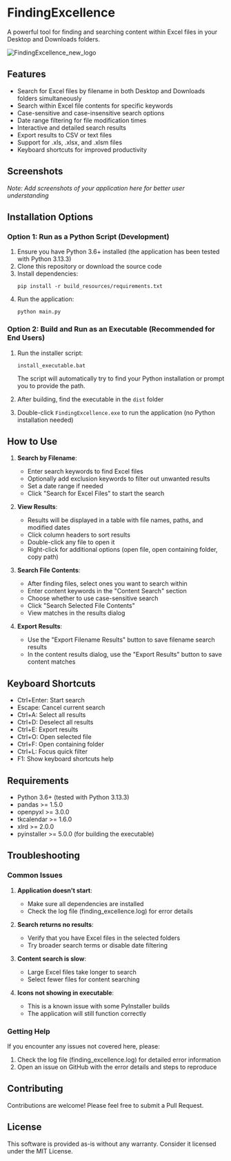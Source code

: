 # FindingExcellence

A powerful tool for finding and searching content within Excel files in your Desktop and Downloads folders.

![FindingExcellence_new_logo](resources/app_FindingExcellence_new_logo.png)

## Features

- Search for Excel files by filename in both Desktop and Downloads folders simultaneously
- Search within Excel file contents for specific keywords
- Case-sensitive and case-insensitive search options
- Date range filtering for file modification times
- Interactive and detailed search results
- Export results to CSV or text files
- Support for .xls, .xlsx, and .xlsm files
- Keyboard shortcuts for improved productivity

## Screenshots

*Note: Add screenshots of your application here for better user understanding*

## Installation Options

### Option 1: Run as a Python Script (Development)

1. Ensure you have Python 3.6+ installed (the application has been tested with Python 3.13.3)
2. Clone this repository or download the source code
3. Install dependencies:
   ```
   pip install -r build_resources/requirements.txt
   ```
4. Run the application:
   ```
   python main.py
   ```

### Option 2: Build and Run as an Executable (Recommended for End Users)

1. Run the installer script:
   ```
   install_executable.bat
   ```
   The script will automatically try to find your Python installation or prompt you to provide the path.

2. After building, find the executable in the `dist` folder
3. Double-click `FindingExcellence.exe` to run the application (no Python installation needed)

## How to Use

1. **Search by Filename**:
   - Enter search keywords to find Excel files
   - Optionally add exclusion keywords to filter out unwanted results
   - Set a date range if needed
   - Click "Search for Excel Files" to start the search

2. **View Results**:
   - Results will be displayed in a table with file names, paths, and modified dates
   - Click column headers to sort results
   - Double-click any file to open it
   - Right-click for additional options (open file, open containing folder, copy path)

3. **Search File Contents**:
   - After finding files, select ones you want to search within
   - Enter content keywords in the "Content Search" section
   - Choose whether to use case-sensitive search
   - Click "Search Selected File Contents"
   - View matches in the results dialog

4. **Export Results**:
   - Use the "Export Filename Results" button to save filename search results
   - In the content results dialog, use the "Export Results" button to save content matches

## Keyboard Shortcuts

- Ctrl+Enter: Start search
- Escape: Cancel current search
- Ctrl+A: Select all results
- Ctrl+D: Deselect all results
- Ctrl+E: Export results
- Ctrl+O: Open selected file
- Ctrl+F: Open containing folder
- Ctrl+L: Focus quick filter
- F1: Show keyboard shortcuts help

## Requirements

- Python 3.6+ (tested with Python 3.13.3)
- pandas >= 1.5.0
- openpyxl >= 3.0.0
- tkcalendar >= 1.6.0
- xlrd >= 2.0.0
- pyinstaller >= 5.0.0 (for building the executable)

## Troubleshooting

### Common Issues

1. **Application doesn't start**:
   - Make sure all dependencies are installed
   - Check the log file (finding_excellence.log) for error details

2. **Search returns no results**:
   - Verify that you have Excel files in the selected folders
   - Try broader search terms or disable date filtering

3. **Content search is slow**:
   - Large Excel files take longer to search
   - Select fewer files for content searching

4. **Icons not showing in executable**:
   - This is a known issue with some PyInstaller builds
   - The application will still function correctly

### Getting Help

If you encounter any issues not covered here, please:
1. Check the log file (finding_excellence.log) for detailed error information
2. Open an issue on GitHub with the error details and steps to reproduce

## Contributing

Contributions are welcome! Please feel free to submit a Pull Request.

## License

This software is provided as-is without any warranty. Consider it licensed under the MIT License.
